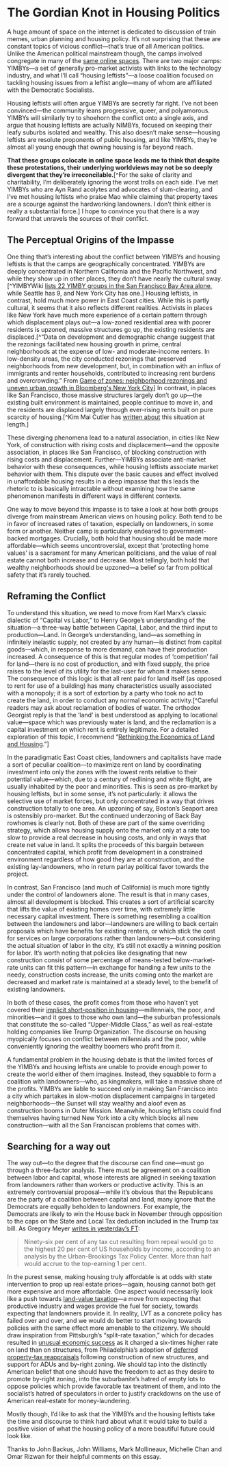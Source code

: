 # The Gordian Knot in Housing Politics

A huge amount of space on the internet is dedicated to discussion of train memes, urban planning and housing policy. It’s not surprising that these are constant topics of vicious conflict—that’s true of all American politics. Unlike the American political mainstream though, the camps involved congregate in many of the [same online spaces](https://www.nytimes.com/2018/08/10/style/numtot-urbanism-memes.html). There are two major camps: YIMBYs—a set of generally pro-market activists with links to the technology industry, and what I’ll call “housing leftists”—a loose coalition focused on tackling housing issues from a leftist angle—many of whom are affiliated with the Democratic Socialists.

Housing leftists will often argue YIMBYs are secretly far right. I’ve not been convinced—the community leans progressive, queer, and polyamorous. YIMBYs will similarly try to shoehorn the conflict onto a single axis, and argue that housing leftists are actually NIMBYs, focused on keeping their leafy suburbs isolated and wealthy. This also doesn’t make sense—housing leftists are resolute proponents of public housing, and like YIMBYs, they’re almost all young enough that owning housing is far beyond reach. 

**That these groups colocate in online space leads me to think that despite these protestations, their underlying worldviews may not be so deeply divergent that they’re irreconcilable.**[^For the sake of clarity and charitability, I’m deliberately ignoring the worst trolls on each side. I’ve met YIMBYs who are Ayn Rand acolytes and advocates of slum-clearing, and I’ve met housing leftists who praise Mao while claiming that property taxes are a scourge against the hardworking landowners. I don’t think either is really a substantial force.] I hope to convince you that there is a way forward that unravels the sources of their conflict.

## The Perceptual Origins of the Impasse

One thing that’s interesting about the conflict between YIMBYs and housing leftists is that the camps are geographically concentrated. YIMBYs are deeply concentrated in Northern California and the Pacific Northwest, and while they show up in other places, they don’t have nearly the cultural sway.[^YIMBYWiki [lists 22 YIMBY groups in the San Francisco Bay Area alone,](http://www.yimby.wiki/wiki/YIMBY_organizations_directory) while Seattle has 9, and New York City has one.] Housing leftists, in contrast, hold much more power in East Coast cities. While this is partly cultural, it seems that it also reflects different realities. Activists in places like New York have much more experience of a certain pattern through which displacement plays out—a low-zoned residential area with poorer residents is upzoned, massive structures go up, the existing residents are displaced.[^“Data on development and demographic change suggest that the rezonings facilitated new housing growth in prime, central neighborhoods at the expense of low- and moderate-income renters. In low-density areas, the city conducted rezonings that preserved neighborhoods from new development, but, in combination with an influx of immigrants and renter households, contributed to increasing rent burdens and overcrowding.” From [Game of zones: neighborhood rezonings and uneven urban growth in Bloomberg's New York City](https://dspace.mit.edu/handle/1721.1/98935)] In contrast, in places like San Francisco, those massive structures largely don’t go up—the existing built environment is maintained, people continue to move in, and the residents are displaced largely through ever-rising rents built on pure scarcity of housing.[^Kim Mai Cutler has [written about](https://techcrunch.com/2014/04/14/sf-housing/) this situation at length.]

These diverging phenomena lead to a natural association, in cities like New York, of construction with rising costs and displacement—and the opposite association, in places like San Francisco, of blocking construction with rising costs and displacement. Further—YIMBYs associate anti-market behavior with these consequences, while housing leftists associate market behavior with them. This dispute over the basic causes and effect involved in unaffordable housing results in a deep impasse that this leads the rhetoric to is basically intractable without examining how the same phenomenon manifests in different ways in different contexts.

One way to move beyond this impasse is to take a look at how both groups diverge from mainstream American views on housing policy. Both tend to be in favor of increased rates of taxation, especially on landowners, in some form or another. Neither camp is particularly endeared to government-backed mortgages. Crucially, both hold that housing should be made more affordable—which seems uncontroversial, except that ‘protecting home values’ is a sacrament for many American politicians, and the value of real estate cannot both increase and decrease. Most tellingly, both hold that wealthy neighborhoods should be upzoned—a belief so far from political safety that it’s rarely touched.

## Reframing the Conflict

To understand this situation, we need to move from Karl Marx’s classic dialectic of “Capital vs Labor,” to Henry George’s understanding of the situation—a three-way battle between Capital, Labor, and the third input to production—Land. In George’s understanding, land—as something in infinitely inelastic supply, not created by any human—is distinct from capital goods—which, in response to more demand, can have their production increased. A consequence of this is that regular modes of ‘competition’ fail for land—there is no cost of production, and with fixed supply, the price raises to the level of its utility for the last-user for whom it makes sense. The consequence of this logic is that all rent paid for land itself (as opposed to rent for use of a building) has many characteristics usually associated with a monopoly; it is a sort of extortion by a party who took no act to create the land, in order to conduct any normal economic activity.[^Careful readers may ask about reclamation of bodies of water. The orthodox Georgist reply is that the ‘land’ is best understood as applying to locational value—space which was previously water is land, and the reclamation is a capital investment on which rent is entirely legitimate. For a detailed exploration of this topic, I recommend “[Rethinking the Economics of Land and Housing](https://www.amazon.com/Rethinking-Economics-Land-Housing-Ryan-Collins/dp/1786991187).”]

In the paradigmatic East Coast cities, landowners and capitalists have made a sort of peculiar coalition—to maximize rent on land by coordinating investment into only the zones with the lowest rents relative to their potential value—which, due to a century of redlining and white flight, are usually inhabited by the poor and minorities. This is seen as pro-market by housing leftists, but in some sense, it’s not particularly: it allows the selective use of market forces, but only concentrated in a way that drives construction totally to one area. An upzoning of say, Boston’s Seaport area is ostensibly pro-market. But the continued underzoning of Back Bay rowhomes is clearly not. Both of these are part of the same overriding strategy, which allows housing supply onto the market only at a rate too slow to provide a real decrease in housing costs, and only in ways that create net value in land. It splits the proceeds of this bargain between concentrated capital, which profit from development in a constrained environment regardless of how good they are at construction, and the existing lay-landowners, who in return parlay political favor towards the project.

In contrast, San Francisco (and much of California) is much more tightly under the control of landowners alone. The result is that in many cases, almost all development is blocked. This creates a sort of artificial scarcity that lifts the value of existing homes over time, with extremely little necessary capital investment. There is something resembling a coalition between the landowners and labor—landowners are willing to back certain proposals which have benefits for existing renters, or which stick the cost for services on large corporations rather than landowners—but considering the actual situation of labor in the city, it’s still not exactly a winning position for labor. It’s worth noting that policies like designating that new construction consist of some percentage of means-tested below-market-rate units can fit this pattern—in exchange for handing a few units to the needy, construction costs increase, the units coming onto the market are decreased and market rate is maintained at a steady level, to the benefit of existing landowners.

In both of these cases, the profit comes from those who haven’t yet covered their [implicit short-position in housing](https://thezikomoletter.wordpress.com/2012/12/10/you-are-naturally-short-housing/)—millennials, the poor, and minorities—and it goes to those who own land—the suburban professionals that constitute the so-called “Upper-Middle Class,” as well as real-estate holding companies like Trump Organization. The discourse on housing myopically focuses on conflict between millennials and the poor, while conveniently ignoring the wealthy boomers who profit from it.

A fundamental problem in the housing debate is that the limited forces of the YIMBYs and housing leftists are unable to provide enough power to create the world either of them imagines. Instead, they squabble to form a coalition with landowners—who, as kingmakers, will take a massive share of the profits. YIMBYs are liable to succeed only in making San Francisco into a city which partakes in slow-motion displacement campaigns in targeted neighborhoods—the Sunset will stay wealthy and aloof even as construction booms in Outer Mission. Meanwhile, housing leftists could find themselves having turned New York into a city which blocks all new construction—with all the San Franciscan problems that comes with. 

## Searching for a way out

The way out—to the degree that the discourse can find one—must go through a three-factor analysis. There must be agreement on a coalition between labor and capital, whose interests are aligned in seeking taxation from landowners rather than workers or productive activity. This is an extremely controversial proposal—while it’s obvious that the Republicans are the party of a coalition between capital and land, many ignore that the Democrats are equally beholden to landowners. For example, the Democrats are likely to win the House back in November through opposition to the caps on the State and Local Tax deduction included in the Trump tax bill. As Gregory Meyer [writes in yesterday’s FT](https://www.ft.com/content/76a753ca-cda7-11e8-b276-b9069bde0956):
> Ninety-six per cent of any tax cut resulting from repeal would go to the highest 20 per cent of US households by income, according to an analysis by the Urban-Brookings Tax Policy Center. More than half would accrue to the top-earning 1 per cent.

In the purest sense, making housing truly affordable is at odds with state intervention to prop up real estate prices—again, housing cannot both get more expensive and more affordable. One aspect would necessarily look like a push towards [land-value taxation](https://www.vox.com/2016/5/2/11533936/the-weeds-land-value-tax-explained)—a move from expecting that productive industry and wages provide the fuel for society, towards expecting that landowners provide it. In reality, LVT as a concrete policy has failed over and over, and we would do better to start moving towards policies with the same effect more amenable to the citizenry. We should draw inspiration from Pittsburgh’s “split-rate taxation,” which for decades resulted in [unusual economic success](https://s3.amazonaws.com/academia.edu.documents/41426285/CohenCoughlin.pdf?AWSAccessKeyId=AKIAIWOWYYGZ2Y53UL3A&Expires=1540166036&Signature=GX6eArukIn33eUUfk62VXG4ujjA%3D&response-content-disposition=inline%3B%20filename%3DAn_introduction_to_two-rate_taxation_of.pdf) as it charged a six-times higher rate on land than on structures, from Philadelphia’s adoption of [deferred property-tax reappraisals](https://www.phillymag.com/property/2017/04/10/tax-abatement-huge-shot-in-arm-for-city-study-finds/) following construction of new structures, and support for ADUs and by-right zoning. We should tap into the distinctly American belief that one should have the freedom to act as they desire to promote by-right zoning, into the suburbanite’s hatred of empty lots to oppose policies which provide favorable tax treatment of them, and into the socialist’s hatred of speculators in order to justify crackdowns on the use of American real-estate for money-laundering. 

Mostly though, I’d like to ask that the YIMBYs and the housing leftists take the time and discourse to think hard about what it would take to build a positive vision of what the housing policy of a more beautiful future could look like.

Thanks to John Backus, John Williams, Mark Mollineaux, Michelle Chan and Omar Rizwan for their helpful comments on this essay.